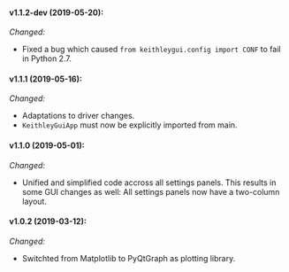 #### v1.1.2-dev (2019-05-20):
_Changed:_

- Fixed a bug which caused `from keithleygui.config import CONF` to fail in Python 2.7.

#### v1.1.1 (2019-05-16):
_Changed:_

- Adaptations to driver changes.
- `KeithleyGuiApp` must now be explicitly imported from main.

#### v1.1.0 (2019-05-01):
_Changed:_

- Unified and simplified code accross all settings panels. This results in some GUI changes as well: All settings panels now have a two-column layout.

#### v1.0.2 (2019-03-12):
_Changed:_
- Switchted from Matplotlib to PyQtGraph as plotting library.
